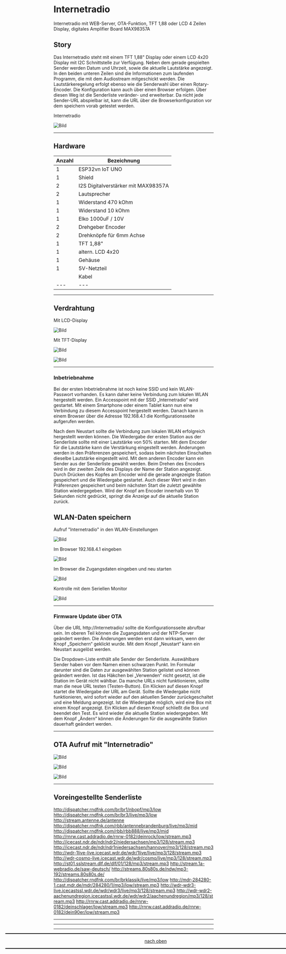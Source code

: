 <a name="oben"></a>
# Internetradio
Internetradio mit WEB-Server, OTA-Funktion, TFT 1,88 oder LCD 4 Zeilen Display, digitales Amplifier Board MAX98357A

## Story
Das Internetradio steht mit einem  TFT 1,88" Display oder einem LCD 4x20 Display mit I2C Schnittstelle zur Verfügung.
Neben dem gerade gespielten Sender werden Datum und Uhrzeit, sowie die aktuelle Lautstärke angezeigt. 
In den beiden unteren Zeilen sind die Informationen zum laufenden Programm, die mit dem Audiostream mitgeschickt werden. 
Die Lautstärkeregelung erfolgt ebenso wie die Senderwahl über einen Rotary-Encoder. Die Konfiguration kann
auch über einen Browser erfolgen. Über diesen Weg ist die Senderliste veränder- und erweiterbar. 
Da nicht jede Sender-URL abspielbar ist, kann die URL über die Browserkonfiguration vor dem speichern vorab getestet werden. 

Internetradio 

 ![Bild](pic/Iradio1.png)


---

## Hardware

| Anzahl | Bezeichnung | 
| -------- | -------- | 
| 1  | ESP32vn IoT UNO |
| 1  |  Shield  |
|  2 |  I2S Digitalverstärker mit MAX98357A  |
| 2  |  Lautsprecher  |
| 1  |  Widerstand 470 kOhm  |
| 1  |  Widerstand 10 kOhm  |
| 1  |  Elko 1000uF / 10V  |
| 2  | Drehgeber Encoder  |
| 2  | Drehknöpfe für 6mm Achse   |
|  1 | TFT 1,88"   |
|  1 | altern. LCD 4x20   |
| 1  | Gehäuse   |
|  1 |  5V-Netzteil  |
|   | Kabel   |
|  --- |  ---  |


---

## Verdrahtung

Mit LCD-Display

![Bild](pic/Schaltplan1.png)

Mit TFT-Display

![Bild](pic/Schaltplan2.png)


![Bild](pic/Iradio2.png)

---



### Inbetriebnahme

Bei der ersten Inbetriebnahme ist noch keine SSID und kein WLAN-Passwort vorhanden. Es kann daher keine Verbindung zum lokalen WLAN hergestellt werden. 
Ein Accesspoint mit der SSID „Internetradio“ wird gestartet. Mit einem Smartphone oder einem Tablet kann nun eine Verbindung zu diesem 
Accesspoint hergestellt werden. Danach kann in einem Browser über die Adresse 192.168.4.1 die Konfigurationsseite aufgerufen werden.

Nach dem Neustart sollte die Verbindung zum lokalen WLAN erfolgreich hergestellt werden können. 
Die Wiedergabe der ersten Station aus der Senderliste sollte mit einer Lautstärke von 50% starten. 
Mit dem Encoder für die Lautstärke kann die Verstärkung eingestellt werden. Änderungen werden in den Präferenzen gespeichert, 
sodass beim nächsten Einschalten dieselbe Lautstärke eingestellt wird. Mit dem anderen Encoder kann ein Sender aus der Senderliste gewählt werden. 
Beim Drehen des Encoders wird in der zweiten Zeile des Displays der Name der Station angezeigt. 
Durch Drücken des Kopfes am Encoder wird die gerade angezeigte Station gespeichert und die Wiedergabe gestartet. 
Auch dieser Wert wird in den Präferenzen gespeichert und beim nächsten Start die zuletzt gewählte Station wiedergegeben. 
Wird der Knopf am Encoder innerhalb von 10 Sekunden nicht gedrückt, springt die Anzeige auf die aktuelle Station zurück.

## WLAN-Daten speichern

Aufruf "Internetradio" in den WLAN-Einstellungen

![Bild](pic/Accesspoint0.png)

Im Browser 192.168.4.1 eingeben

![Bild](pic/Accesspoint1.png)

Im Browser die Zugangsdaten eingeben und neu starten

![Bild](pic/Accesspoint3.png)

Kontrolle mit dem Seriellen Monitor

![Bild](pic/sermonitor.png)

---


### Firmware Update über OTA

Über die URL http://Internetradio/ sollte die Konfigurationsseite abrufbar sein. Im oberen Teil können die Zugangsdaten und der NTP-Server geändert werden. 
Die Änderungen werden erst dann wirksam, wenn der Knopf „Speichern“ geklickt wurde.
Mit dem Knopf „Neustart“ kann ein Neustart ausgelöst werden.

Die Dropdown-Liste enthält alle Sender der Senderliste. Auswählbare Sender haben vor dem Namen einen schwarzen Punkt. 
Im Formular darunter sind die Daten zur ausgewählten Station gelistet und können geändert werden. 
Ist das Häkchen bei „Verwenden“ nicht gesetzt, ist die Station im Gerät nicht wählbar.
Da manche URLs nicht funktionieren, sollte man die neue URL testen (Testen-Button). 
Ein Klicken auf diesen Knopf startet die Wiedergabe der URL am Gerät. 
Sollte die Wiedergabe nicht funktionieren, wird sofort wieder auf den aktuellen Sender zurückgeschaltet und eine Meldung angezeigt. 
Ist die Wiedergabe möglich, wird eine Box mit einem Knopf angezeigt. Ein Klicken auf diesen Knopf schließt die Box und beendet den Test. 
Es wird wieder die aktuelle Station wiedergegeben.  Mit dem Knopf „Ändern“ können die Änderungen für die ausgewählte Station dauerhaft geändert werden.

---


 ## OTA Aufruf mit "Internetradio"


 ![Bild](pic/OTA.png)


  ![Bild](pic/Iradio4.png)

  ![Bild](pic/Iradio3.png)

 ---
 

## Voreingestellte Senderliste

http://dispatcher.rndfnk.com/br/br1/nbopf/mp3/low
http://dispatcher.rndfnk.com/br/br3/live/mp3/low
http://stream.antenne.de/antenne
http://dispatcher.rndfnk.com/rbb/antennebrandenburg/live/mp3/mid
http://dispatcher.rndfnk.com/rbb/rbb888/live/mp3/mid
http://rnrw.cast.addradio.de/rnrw-0182/deinrock/low/stream.mp3
http://icecast.ndr.de/ndr/ndr2/niedersachsen/mp3/128/stream.mp3
http://icecast.ndr.de/ndr/ndr1niedersachsen/hannover/mp3/128/stream.mp3
http://wdr-1live-live.icecast.wdr.de/wdr/1live/live/mp3/128/stream.mp3
http://wdr-cosmo-live.icecast.wdr.de/wdr/cosmo/live/mp3/128/stream.mp3
http://st01.sslstream.dlf.de/dlf/01/128/mp3/stream.mp3
http://stream.1a-webradio.de/saw-deutsch/
http://streams.80s80s.de/ndw/mp3-192/streams.80s80s.de/
http://dispatcher.rndfnk.com/br/brklassik/live/mp3/low
http://mdr-284280-1.cast.mdr.de/mdr/284280/1/mp3/low/stream.mp3
http://wdr-wdr3-live.icecastssl.wdr.de/wdr/wdr3/live/mp3/128/stream.mp3
http://wdr-wdr2-aachenundregion.icecastssl.wdr.de/wdr/wdr2/aachenundregion/mp3/128/stream.mp3
http://rnrw.cast.addradio.de/rnrw-0182/deinschlager/low/stream.mp3
http://rnrw.cast.addradio.de/rnrw-0182/dein90er/low/stream.mp3


---
---

<div style="position:absolute; left:2cm; ">   
<ol class="breadcrumb" style="border-top: 2px solid black;border-bottom:2px solid black; height: 45px; width: 900px;"> <p align="center"><a href="#oben">nach oben</a></p></ol>
</div> 

---
